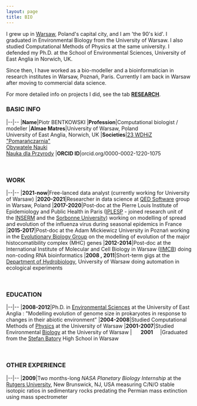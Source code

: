 ```yaml
---
layout: page
title: BIO
---
```


I grew up in [Warsaw](https://warsawtour.pl/en/sightseeing-routes/), Poland's capital city, and I am 'the 90's kid'. I graduated in Environmental Biology from the University of Warsaw. I also studied Computational Methods of Physics at the same university. I defended my Ph.D. at the School of Environmental Sciences, University of East Anglia in Norwich, UK.

Since then, I have worked as a bio-modeller and a bioinformatician in research institutes in Warsaw, Poznań, Paris. Currently I am back in Warsaw after moving to commercial data science.

For more detailed info on projects I did, see the tab [**RESEARCH**](/3_RESEARCH).


### BASIC INFO

|--|--
|**Name**|Piotr BENTKOWSKI
|**Profession**|Computational biologist / modeller
|**Almae Matres**|University of Warsaw, Poland<br>University of East Anglia, Norwich, UK
|**Societies**|[23 WDHiZ "Pomarańczarnia"](https://pl.wikipedia.org/wiki/Szczep_23_Warszawskich_Dru%C5%BCyn_Harcerskich_i_Zuchowych_%E2%80%9EPomara%C5%84czarnia%E2%80%9D)<br>[Obywatele Nauki](http://obywatelenauki.pl/about-us/)<br>[Nauka dla Przyrody](https://naukadlaprzyrody.pl/o-nas/)
|**ORCID ID**|orcid.org/0000-0002-1220-1075

&nbsp;

### WORK

|--|--
|**2021-now**|Free-lanced data analyst (currently working for University of Warsaw)
|**2020-2021**|Researcher in data science at [QED Software](https://qed.pl/) group in Warsaw, Poland
|**2017-2020**|Post-doc at the Pierre Louis Institute of Epidemiology and Public Health in Paris ([IPLESP](https://www.iplesp.upmc.fr/en/home) - joined research unit of the [INSERM](https://www.inserm.fr/en) and the [Sorbonne University](http://sante.sorbonne-universite.fr/)) working on modelling of spread and evolution of the influenza virus during seasonal epidemics in France
|**2015-2017**|Post-doc at the Adam Mickiewicz University in Poznań working in the [Evolutionary Biology Group](http://evobio.home.amu.edu.pl/) on the modelling of evolution of the major histocomatibility complex (MHC) genes
|**2012-2014**|Post-doc at the International Institute of Molecular and Cell Biology in Warsaw ([IIMCB](https://www.iimcb.gov.pl/en/)) doing non-coding RNA bioinformatics
|**2008&nbsp;,&nbsp;2011**|Short-term gigs at the [Department of Hydrobiology](http://www.hydro.biol.uw.edu.pl/en), University of Warsaw doing automation in ecological experiments

&nbsp;

### EDUCATION

|--|--
|**2008-2012**|Ph.D. in [Environmental Sciences](https://www.uea.ac.uk/environmental-sciences) at the University of East Anglia : "Modelling evolution of genome size in prokaryotes in response to changes in their abiotic environment"
|**2004-2008**|Studied Computational Methods of [Physics](https://www.fuw.edu.pl/faculty-of-physics-home.html) at the University of Warsaw
|**2001-2007**|Studied Environmental [Biology](http://www.biol.uw.edu.pl/en/) at the University of Warsaw
|&nbsp;&nbsp;&nbsp;&nbsp;&nbsp;&nbsp;**2001**&nbsp;&nbsp;&nbsp;&nbsp;&nbsp;|Graduated from the [Stefan Batory](https://en.wikipedia.org/wiki/Stefan_Batory_Gymnasium_and_Lyceum_%28Warsaw,_Poland%29) High School in Warsaw

&nbsp;

### OTHER EXPERIENCE

|--|--
|**2009**|Two months-long *NASA Planetary Biology Internship* at the [Rutgers University](https://newbrunswick.rutgers.edu/), New Brunswick, NJ, USA measuring C/N/O stable isotopic ratios in sedimentary rocks predating the Permian mass extinction using mass spectrometer